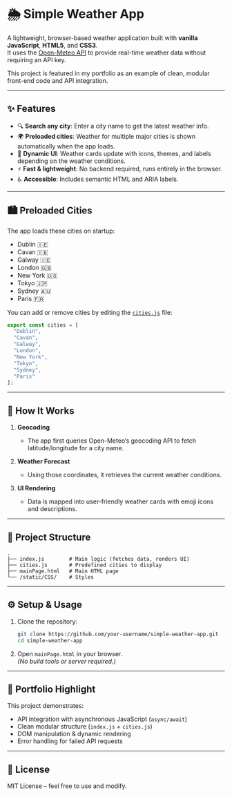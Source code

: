 # 🌦️ Simple Weather App

A lightweight, browser-based weather application built with **vanilla JavaScript**, **HTML5**, and **CSS3**.  
It uses the [Open-Meteo API](https://open-meteo.com/) to provide real-time weather data without requiring an API key.  

This project is featured in my portfolio as an example of clean, modular front-end code and API integration.

---

## ✨ Features

- 🔍 **Search any city**: Enter a city name to get the latest weather info.  
- 🌍 **Preloaded cities**: Weather for multiple major cities is shown automatically when the app loads.  
- 🎨 **Dynamic UI**: Weather cards update with icons, themes, and labels depending on the weather conditions.  
- ⚡ **Fast & lightweight**: No backend required, runs entirely in the browser.  
- ♿ **Accessible**: Includes semantic HTML and ARIA labels.  

---

## 🏙️ Preloaded Cities

The app loads these cities on startup:

- Dublin 🇮🇪  
- Cavan 🇮🇪  
- Galway 🇮🇪  
- London 🇬🇧  
- New York 🇺🇸  
- Tokyo 🇯🇵  
- Sydney 🇦🇺  
- Paris 🇫🇷  

You can add or remove cities by editing the [`cities.js`](./cities.js) file:

```js
export const cities = [
  "Dublin",
  "Cavan",
  "Galway",
  "London",
  "New York",
  "Tokyo",
  "Sydney",
  "Paris"
];
```

---

## 🚀 How It Works

1. **Geocoding**  
   - The app first queries Open-Meteo’s geocoding API to fetch latitude/longitude for a city name.  

2. **Weather Forecast**  
   - Using those coordinates, it retrieves the current weather conditions.  

3. **UI Rendering**  
   - Data is mapped into user-friendly weather cards with emoji icons and descriptions.  

---

## 📂 Project Structure

```
.
├── index.js        # Main logic (fetches data, renders UI)
├── cities.js       # Predefined cities to display
├── mainPage.html   # Main HTML page
└── /static/CSS/    # Styles
```

---

## ⚙️ Setup & Usage

1. Clone the repository:
   ```bash
   git clone https://github.com/your-username/simple-weather-app.git
   cd simple-weather-app
   ```

2. Open `mainPage.html` in your browser.  
   *(No build tools or server required.)*  

---

## 📌 Portfolio Highlight

This project demonstrates:

- API integration with asynchronous JavaScript (`async/await`)  
- Clean modular structure (`index.js` + `cities.js`)  
- DOM manipulation & dynamic rendering  
- Error handling for failed API requests  

---

## 📜 License

MIT License – feel free to use and modify.  
